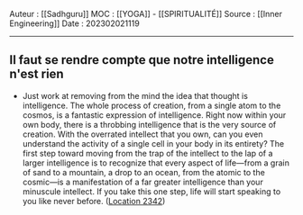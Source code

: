Auteur : [[Sadhguru]]
MOC : [[YOGA]] - [[SPIRITUALITÉ]]
Source : [[Inner Engineering]]
Date : 202302021119
***

## Il faut se rendre compte que notre intelligence n'est rien
- Just work at removing from the mind the idea that thought is intelligence. The whole process of creation, from a single atom to the cosmos, is a fantastic expression of intelligence. Right now within your own body, there is a throbbing intelligence that is the very source of creation. With the overrated intellect that you own, can you even understand the activity of a single cell in your body in its entirety? The first step toward moving from the trap of the intellect to the lap of a larger intelligence is to recognize that every aspect of life—from a grain of sand to a mountain, a drop to an ocean, from the atomic to the cosmic—is a manifestation of a far greater intelligence than your minuscule intellect. If you take this one step, life will start speaking to you like never before. ([Location 2342](https://readwise.io/to_kindle?action=open&asin=B01B0K98D8&location=2342))